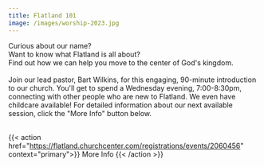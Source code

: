 ```yaml
---
title: Flatland 101
image: /images/worship-2023.jpg
---
```


Curious about our name?<br>
Want to know what Flatland is all about?<br>
Find out how we can help you move to the center of God's kingdom.<br><br>
Join our lead pastor, Bart Wilkins, for this engaging, 90-minute introduction to our church. You'll get to spend a Wednesday evening, 7:00-8:30pm, connecting with other people who are new to Flatland. We even have childcare available! For detailed information about our next available session, click the "More Info" button below.<br><br>

{{< action href="https://flatland.churchcenter.com/registrations/events/2060456" context="primary">}}
More Info
{{< /action >}}
